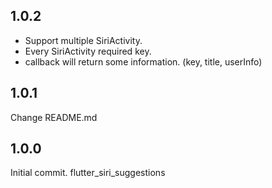 ## 1.0.2

- Support multiple SiriActivity.
- Every SiriActivity required key.
- callback will return some information. (key, title, userInfo)

## 1.0.1

Change README.md

## 1.0.0

Initial commit. flutter_siri_suggestions

